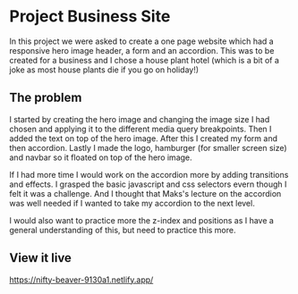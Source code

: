 # Project Business Site

In this project we were asked to create a one page website which had a responsive hero image header, a form and an accordion. This was to be created for a business and I chose a house plant hotel (which is a bit of a joke as most house plants die if you go on holiday!)

## The problem

I started by creating the hero image and changing the image size I had chosen and applying it to the different media query breakpoints. Then I added the text on top of the hero image. After this I created my form and then accordion. Lastly I made the logo, hamburger (for smaller screen size) and navbar so it floated on top of the hero image. 

If I had more time I would work on the accordion more by adding transitions and effects. I grasped the basic javascript and css selectors evern though I felt it was a challenge. And I thought that Maks's lecture on the accordion was well needed if I wanted to take my accordion to the next level. 

I would also want to practice more the z-index and positions as I have a general understanding of this, but need to practice this more. 

## View it live
https://nifty-beaver-9130a1.netlify.app/
